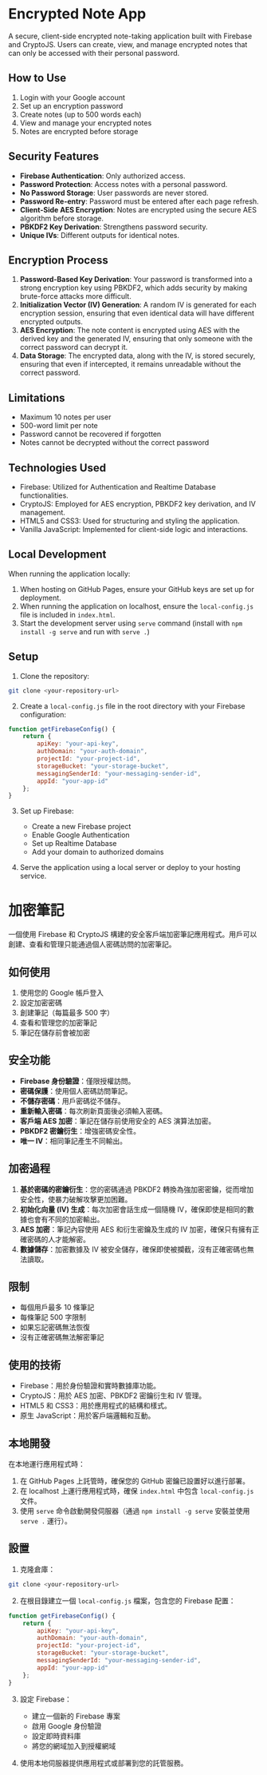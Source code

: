 # Encrypted Note App

A secure, client-side encrypted note-taking application built with Firebase and CryptoJS. Users can create, view, and manage encrypted notes that can only be accessed with their personal password.

## How to Use

1. Login with your Google account
2. Set up an encryption password
3. Create notes (up to 500 words each)
4. View and manage your encrypted notes
5. Notes are encrypted before storage

## Security Features

- **Firebase Authentication**: Only authorized access.
- **Password Protection**: Access notes with a personal password.
- **No Password Storage**: User passwords are never stored.
- **Password Re-entry**: Password must be entered after each page refresh.
- **Client-Side AES Encryption**: Notes are encrypted using the secure AES algorithm before storage.
- **PBKDF2 Key Derivation**: Strengthens password security.
- **Unique IVs**: Different outputs for identical notes.

## Encryption Process

1. **Password-Based Key Derivation**: Your password is transformed into a strong encryption key using PBKDF2, which adds security by making brute-force attacks more difficult.
2. **Initialization Vector (IV) Generation**: A random IV is generated for each encryption session, ensuring that even identical data will have different encrypted outputs.
3. **AES Encryption**: The note content is encrypted using AES with the derived key and the generated IV, ensuring that only someone with the correct password can decrypt it.
4. **Data Storage**: The encrypted data, along with the IV, is stored securely, ensuring that even if intercepted, it remains unreadable without the correct password.


## Limitations

- Maximum 10 notes per user
- 500-word limit per note
- Password cannot be recovered if forgotten
- Notes cannot be decrypted without the correct password

## Technologies Used

- Firebase: Utilized for Authentication and Realtime Database functionalities.
- CryptoJS: Employed for AES encryption, PBKDF2 key derivation, and IV management.
- HTML5 and CSS3: Used for structuring and styling the application.
- Vanilla JavaScript: Implemented for client-side logic and interactions.

## Local Development

When running the application locally:

1. When hosting on GitHub Pages, ensure your GitHub keys are set up for deployment.
2. When running the application on localhost, ensure the `local-config.js` file is included in `index.html`.
3. Start the development server using `serve` command (install with `npm install -g serve` and run with `serve .`)

## Setup

1. Clone the repository:
```bash
git clone <your-repository-url>
```

2. Create a `local-config.js` file in the root directory with your Firebase configuration:
```javascript
function getFirebaseConfig() {
    return {
        apiKey: "your-api-key",
        authDomain: "your-auth-domain",
        projectId: "your-project-id",
        storageBucket: "your-storage-bucket",
        messagingSenderId: "your-messaging-sender-id",
        appId: "your-app-id"
    };
}
```

3. Set up Firebase:
   - Create a new Firebase project
   - Enable Google Authentication
   - Set up Realtime Database
   - Add your domain to authorized domains

4. Serve the application using a local server or deploy to your hosting service.

# 加密筆記

一個使用 Firebase 和 CryptoJS 構建的安全客戶端加密筆記應用程式。用戶可以創建、查看和管理只能通過個人密碼訪問的加密筆記。

## 如何使用

1. 使用您的 Google 帳戶登入
2. 設定加密密碼
3. 創建筆記（每篇最多 500 字）
4. 查看和管理您的加密筆記
5. 筆記在儲存前會被加密

## 安全功能

- **Firebase 身份驗證**：僅限授權訪問。
- **密碼保護**：使用個人密碼訪問筆記。
- **不儲存密碼**：用戶密碼從不儲存。
- **重新輸入密碼**：每次刷新頁面後必須輸入密碼。
- **客戶端 AES 加密**：筆記在儲存前使用安全的 AES 演算法加密。
- **PBKDF2 密鑰衍生**：增強密碼安全性。
- **唯一 IV**：相同筆記產生不同輸出。

## 加密過程

1. **基於密碼的密鑰衍生**：您的密碼通過 PBKDF2 轉換為強加密密鑰，從而增加安全性，使暴力破解攻擊更加困難。
2. **初始化向量 (IV) 生成**：每次加密會話生成一個隨機 IV，確保即使是相同的數據也會有不同的加密輸出。
3. **AES 加密**：筆記內容使用 AES 和衍生密鑰及生成的 IV 加密，確保只有擁有正確密碼的人才能解密。
4. **數據儲存**：加密數據及 IV 被安全儲存，確保即使被攔截，沒有正確密碼也無法讀取。

## 限制

- 每個用戶最多 10 條筆記
- 每條筆記 500 字限制
- 如果忘記密碼無法恢復
- 沒有正確密碼無法解密筆記

## 使用的技術

- Firebase：用於身份驗證和實時數據庫功能。
- CryptoJS：用於 AES 加密、PBKDF2 密鑰衍生和 IV 管理。
- HTML5 和 CSS3：用於應用程式的結構和樣式。
- 原生 JavaScript：用於客戶端邏輯和互動。

## 本地開發

在本地運行應用程式時：

1. 在 GitHub Pages 上託管時，確保您的 GitHub 密鑰已設置好以進行部署。
2. 在 localhost 上運行應用程式時，確保 `index.html` 中包含 `local-config.js` 文件。
3. 使用 `serve` 命令啟動開發伺服器（通過 `npm install -g serve` 安裝並使用 `serve .` 運行）。

## 設置

1. 克隆倉庫：
```bash
git clone <your-repository-url>
```

2. 在根目錄建立一個 `local-config.js` 檔案，包含您的 Firebase 配置：
```javascript
function getFirebaseConfig() {
    return {
        apiKey: "your-api-key",
        authDomain: "your-auth-domain",
        projectId: "your-project-id",
        storageBucket: "your-storage-bucket",
        messagingSenderId: "your-messaging-sender-id",
        appId: "your-app-id"
    };
}
```

3. 設定 Firebase：
   - 建立一個新的 Firebase 專案
   - 啟用 Google 身份驗證
   - 設定即時資料庫
   - 將您的網域加入到授權網域

4. 使用本地伺服器提供應用程式或部署到您的託管服務。